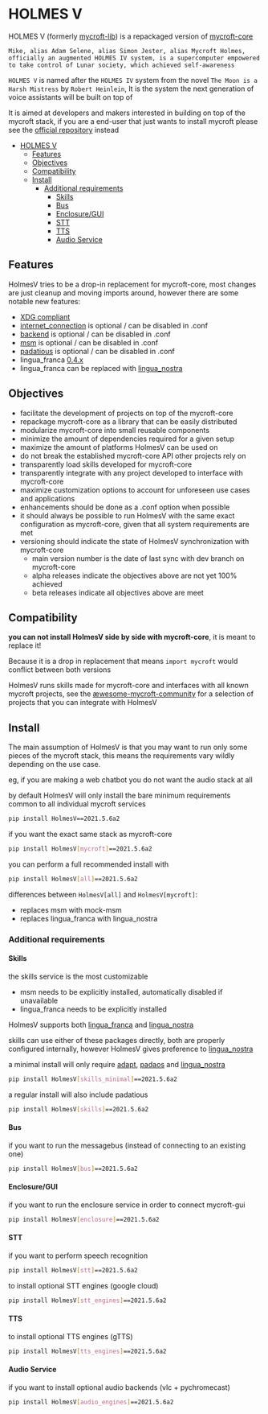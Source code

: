 # HOLMES V

HOLMES V (formerly [mycroft-lib](https://mycroft.ai/trademark/)) is a repackaged version of [mycroft-core](https://github.com/MycroftAI/mycroft-core/)

`Mike, alias Adam Selene, alias Simon Jester, alias Mycroft Holmes, officially an augmented HOLMES IV system, is a supercomputer empowered to take control of Lunar society, which achieved self-awareness`

`HOLMES V` is named after the `HOLMES IV` system from the novel `The Moon is a Harsh Mistress` by `Robert Heinlein`, It is the system the next generation of voice assistants will be built on top of

It is aimed at developers and makers interested in building on top of the mycroft stack, if you are a end-user that just wants to install mycroft please see the [official repository](https://github.com/MycroftAI/mycroft-core/) instead


- [HOLMES V](#holmes-v)
  * [Features](#features)
  * [Objectives](#objectives)
  * [Compatibility](#compatibility)
  * [Install](#install)
    + [Additional requirements](#additional-requirements)
      - [Skills](#skills)
      - [Bus](#bus)
      - [Enclosure/GUI](#enclosure-gui)
      - [STT](#stt)
      - [TTS](#tts)
      - [Audio Service](#audio-service)
      
  
## Features

HolmesV tries to be a drop-in replacement for mycroft-core, most changes are just cleanup and moving imports around, however there are some notable new features:

- [XDG compliant](https://github.com/HelloChatterbox/HolmesV/pull/32)
- [internet_connection](https://github.com/HelloChatterbox/HolmesV/pull/28) is optional / can be disabled in .conf
- [backend](https://github.com/HelloChatterbox/HolmesV/pull/9) is optional / can be disabled in .conf
- [msm](https://github.com/HelloChatterbox/HolmesV/pull/24) is optional / can be disabled in .conf
- [padatious](https://github.com/HelloChatterbox/HolmesV/pull/23) is optional / can be disabled in .conf
- lingua_franca [0.4.x](https://github.com/MycroftAI/mycroft-core/pull/2772)
- lingua_franca can be replaced with [lingua_nostra](https://github.com/HelloChatterbox/lingua-nostra)


## Objectives

- facilitate the development of projects on top of the mycroft-core
- repackage mycroft-core as a library that can be easily distributed
- modularize mycroft-core into small reusable components
- minimize the amount of dependencies required for a given setup
- maximize the amount of platforms HolmesV can be used on
- do not break the established mycroft-core API other projects rely on
- transparently load skills developed for mycroft-core
- transparently integrate with any project developed to interface with mycroft-core
- maximize customization options to account for unforeseen use cases and applications
- enhancements should be done as a .conf option when possible
- it should always be possible to run HolmesV with the same exact configuration as mycroft-core, given that all system requirements are met
- versioning should indicate the state of HolmesV synchronization with mycroft-core
   - main version number is the date of last sync with dev branch on mycroft-core
   - alpha releases indicate the objectives above are not yet 100% achieved
   - beta releases indicate all objectives above are meet


## Compatibility

**you can not install HolmesV side by side with mycroft-core**, it is meant to replace it! 

Because it is a drop in replacement that means `import mycroft` would conflict between both versions

HolmesV runs skills made for mycroft-core and interfaces with all known mycroft projects, see the [æwesome-mycroft-community](https://github.com/ChanceNCounter/awesome-mycroft-community) for a selection of projects that you can integrate with HolmesV
 

## Install

The main assumption of HolmesV is that you may want to run only some pieces of the mycroft stack, this means the requirements vary wildly depending on the use case.

eg, if you are making a web chatbot you do not want the audio stack at all

by default HolmesV will only install the bare minimum requirements common to all individual mycroft services

```bash
pip install HolmesV==2021.5.6a2
```

if you want the exact same stack as mycroft-core
```bash
pip install HolmesV[mycroft]==2021.5.6a2
```

you can perform a full recommended install with
```bash
pip install HolmesV[all]==2021.5.6a2
```

differences between `HolmesV[all]` and `HolmesV[mycroft]`:
- replaces msm with mock-msm
- replaces lingua_franca with lingua_nostra


### Additional requirements

#### Skills

the skills service is the most customizable

- msm needs to be explicitly installed, automatically disabled if unavailable
- lingua_franca needs to be explicitly installed

HolmesV supports both [lingua_franca](https://github.com/MycroftAI/lingua-franca) and [lingua_nostra](https://github.com/HelloChatterbox/lingua-nostra)

skills can use either of these packages directly, both are properly configured internally, however HolmesV gives preference to [lingua_nostra](https://github.com/HelloChatterbox/lingua-nostra)

a minimal install will only require [adapt](https://github.com/MycroftAI/adapt), [padaos](https://github.com/MycroftAI/padaos) and [lingua_nostra](https://github.com/HelloChatterbox/lingua-nostra)

```bash
pip install HolmesV[skills_minimal]==2021.5.6a2
```

a regular install will also include padatious
```bash
pip install HolmesV[skills]==2021.5.6a2
```


#### Bus

if you want to run the messagebus (instead of connecting to an existing one)
```bash
pip install HolmesV[bus]==2021.5.6a2
```

#### Enclosure/GUI

if you want to run the enclosure service in order to connect mycroft-gui

```bash
pip install HolmesV[enclosure]==2021.5.6a2
```

#### STT

if you want to perform speech recognition
```bash
pip install HolmesV[stt]==2021.5.6a2
```

to install optional STT engines (google cloud)
```bash
pip install HolmesV[stt_engines]==2021.5.6a2
```

#### TTS
to install optional TTS engines (gTTS)
```bash
pip install HolmesV[tts_engines]==2021.5.6a2
```

#### Audio Service

if you want to install optional audio backends (vlc + pychromecast)
```bash
pip install HolmesV[audio_engines]==2021.5.6a2
```

